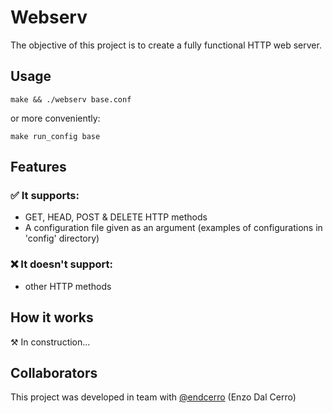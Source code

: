 # Webserv
The objective of this project is to create a fully functional HTTP web server.

## Usage
	make && ./webserv base.conf
or more conveniently:

	make run_config base

## Features
### ✅ It supports:
* GET, HEAD, POST & DELETE HTTP methods
* A configuration file given as an argument (examples of configurations in 'config' directory)

### ❌ It doesn't support:
* other HTTP methods

## How it works
⚒️ In construction...

## Collaborators
This project was developed in team with [@endcerro][1] (Enzo Dal Cerro)

[1]: https://github.com/endcerro
